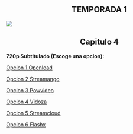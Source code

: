 ## <div align="center">TEMPORADA 1
<img src="https://image.tmdb.org/t/p/w780/gDkFVFppyGFBgBxRn831e8nP7gu.jpg">

## <div align="center">Capitulo 4</center></div>

<b>720p Subtitulado (Escoge una opcion):</b>

<a href="https://openload.co/f/6rktTSJAOrw/">Opcion 1 Openload</a>

<a href="https://streamango.com/f/efarsconkeeadblm/">Opcion 2 Streamango</a>

<a href="http://powvideo.net/ziikhe1pe5s8">Opcion 3 Powvideo</a>

<a href="https://vidoza.net/x6gj93epsipb.html">Opcion 4 Vidoza</a>

<a href="http://streamcloud.eu/zgwigemsc47a">Opcion 5 Streamcloud</a>

<a href="https://www.flashx.tv/uj6q9ghdbz2n.html">Opcion 6 Flashx</a>
